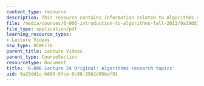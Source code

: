```yaml
---
content_type: resource
description: This resource contains information related to Algorithms research topics.
file: /media/courses/6-006-introduction-to-algorithms-fall-2011/9a29dd1cb6855fce0c8839b2d95bef91_MIT6_006F11_lec24_orig.pdf
file_type: application/pdf
learning_resource_types:
- Lecture Videos
ocw_type: OCWFile
parent_title: Lecture Videos
parent_type: CourseSection
resourcetype: Document
title: '6.006 Lecture 24 Original: Algorithms research topics'
uid: 9a29dd1c-b685-5fce-0c88-39b2d95bef91
---
```

